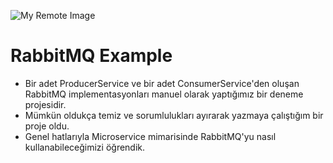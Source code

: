 ![My Remote Image](https://www.rabbitmq.com/img/logo-rabbitmq.svg)

# RabbitMQ Example

- Bir adet ProducerService ve bir adet ConsumerService'den oluşan RabbitMQ implementasyonları manuel olarak yaptığımız bir deneme projesidir.
- Mümkün oldukça temiz ve sorumlulukları ayırarak yazmaya çalıştığım bir proje oldu.
- Genel hatlarıyla Microservice mimarisinde RabbitMQ'yu nasıl kullanabileceğimizi öğrendik.
